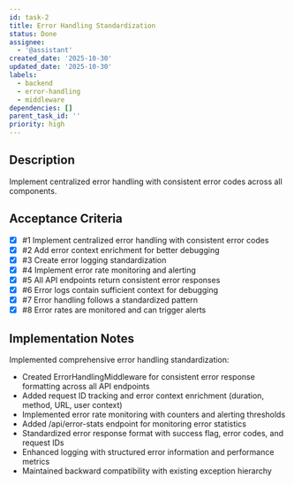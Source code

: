 ```yaml
---
id: task-2
title: Error Handling Standardization
status: Done
assignee:
  - '@assistant'
created_date: '2025-10-30'
updated_date: '2025-10-30'
labels:
  - backend
  - error-handling
  - middleware
dependencies: []
parent_task_id: ''
priority: high
---
```


## Description

Implement centralized error handling with consistent error codes across all components.

## Acceptance Criteria
- [x] #1 Implement centralized error handling with consistent error codes
- [x] #2 Add error context enrichment for better debugging
- [x] #3 Create error logging standardization
- [x] #4 Implement error rate monitoring and alerting
- [x] #5 All API endpoints return consistent error responses
- [x] #6 Error logs contain sufficient context for debugging
- [x] #7 Error handling follows a standardized pattern
- [x] #8 Error rates are monitored and can trigger alerts

## Implementation Notes

Implemented comprehensive error handling standardization:

- Created ErrorHandlingMiddleware for consistent error response formatting across all API endpoints
- Added request ID tracking and error context enrichment (duration, method, URL, user context)
- Implemented error rate monitoring with counters and alerting thresholds
- Added /api/error-stats endpoint for monitoring error statistics
- Standardized error response format with success flag, error codes, and request IDs
- Enhanced logging with structured error information and performance metrics
- Maintained backward compatibility with existing exception hierarchy
